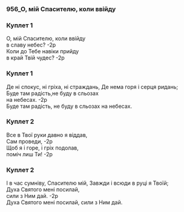 ### 956_О, мій Спасителю, коли ввійду
### Куплет 1
О, мій Спасителю, коли ввійду<br/>в славу небес? -2р<br/>Коли до Тебе навіки прийду<br/>в край Твій чудес? -2р
### Куплет 1
Де ні спокус, ні гріха, ні страждань, Де нема горя і серця ридань;<br/>Буде там радість,не буду в сльозах<br/>на небесах. -2р<br/>Буде там радість, не буду в сльозах на небесах.
### Куплет 2
Все в Твої руки давно я віддав,<br/>Сам проведи, -2р<br/>Щоб я і горе, і гріх подолав,<br/>поміч лиш Ти! -2р
### Куплет 2
І в час сумніву, Спасителю мій, Завжди і всюди в руці я Твоїй;<br/>Духа Святого мені посилай,<br/>сили з Ним дай. -2р<br/>Духа Святого мені посилай, сили з Ним дай.
